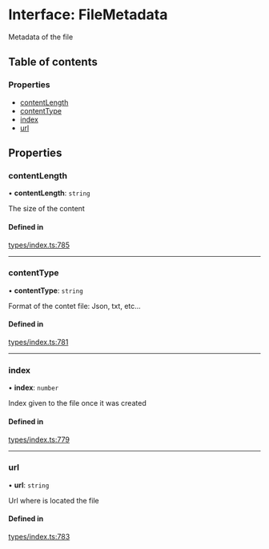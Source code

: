 # Interface: FileMetadata

Metadata of the file

## Table of contents

### Properties

- [contentLength](FileMetadata.md#contentlength)
- [contentType](FileMetadata.md#contenttype)
- [index](FileMetadata.md#index)
- [url](FileMetadata.md#url)

## Properties

### contentLength

• **contentLength**: `string`

The size of the content

#### Defined in

[types/index.ts:785](https://github.com/nevermined-io/react-components/blob/98af18d/catalog/src/types/index.ts#L785)

___

### contentType

• **contentType**: `string`

Format of the contet file: Json, txt, etc...

#### Defined in

[types/index.ts:781](https://github.com/nevermined-io/react-components/blob/98af18d/catalog/src/types/index.ts#L781)

___

### index

• **index**: `number`

Index given to the file once it was created

#### Defined in

[types/index.ts:779](https://github.com/nevermined-io/react-components/blob/98af18d/catalog/src/types/index.ts#L779)

___

### url

• **url**: `string`

Url where is located the file

#### Defined in

[types/index.ts:783](https://github.com/nevermined-io/react-components/blob/98af18d/catalog/src/types/index.ts#L783)
